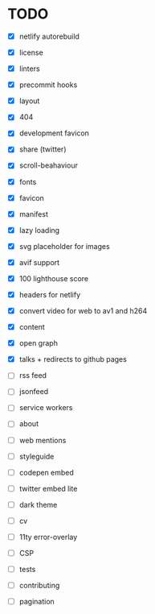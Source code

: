 # TODO

- [x] netlify autorebuild
- [x] license
- [x] linters
- [x] precommit hooks
- [x] layout
- [x] 404
- [x] development favicon
- [x] share (twitter)
- [x] scroll-beahaviour
- [x] fonts
- [x] favicon
- [x] manifest
- [x] lazy loading
- [x] svg placeholder for images
- [x] avif support
- [x] 100 lighthouse score
- [x] headers for netlify
- [x] convert video for web to av1 and h264
- [x] content
- [x] open graph
- [x] talks + redirects to github pages
- [ ] rss feed
- [ ] jsonfeed
- [ ] service workers

- [ ] about
- [ ] web mentions
- [ ] styleguide
- [ ] codepen embed
- [ ] twitter embed lite
- [ ] dark theme
- [ ] cv
- [ ] 11ty error-overlay
- [ ] CSP
- [ ] tests
- [ ] contributing
- [ ] pagination
